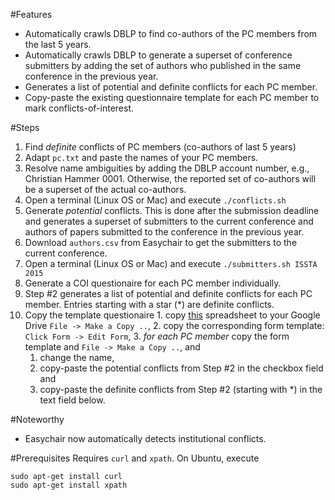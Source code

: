 #Features
* Automatically crawls DBLP to find co-authors of the PC members from the last 5 years. 
* Automatically crawls DBLP to generate a superset of conference submitters by adding the set of authors who published in the same conference in the previous year.
* Generates a list of potential and definite conflicts for each PC member.
* Copy-paste the existing questionnaire template for each PC member to mark conflicts-of-interest.

#Steps
1. Find *definite* conflicts of PC members (co-authors of last 5 years)
  1. Adapt `pc.txt` and paste the names of your PC members.
  2. Resolve name ambiguities by adding the DBLP account number, e.g., Christian Hammer 0001. Otherwise, the reported set of co-authors will be a superset of the actual co-authors.
  3. Open a terminal (Linux OS or Mac) and execute `./conflicts.sh`
2. Generate *potential* conflicts. This is done after the submission deadline and generates a superset of submitters to the current conference and authors of papers submitted to the conference in the previous year.
  1. Download `authors.csv` from Easychair to get the submitters to the current conference.
  2. Open a terminal (Linux OS or Mac) and execute `./submitters.sh ISSTA 2015`
3. Generate a COI questionaire for each PC member individually.
  1. Step #2 generates a list of potential and definite conflicts for each PC member. Entries starting with a star (*) are definite conflicts.
  2. Copy the template questionaire
    1. copy [this](https://docs.google.com/spreadsheets/d/1n_tYRtToanGH0DG_hN24I0MPgSX-rek2lfqhTqDZ99E/edit?usp=sharing) spreadsheet to your Google Drive `File -> Make a Copy ..`,
    2. copy the corresponding form template: `Click Form -> Edit Form`,
    3. *for each PC member* copy the form template and `File -> Make a Copy ..`, and
      1. change the name,
      2. copy-paste the potential conflicts from Step #2 in the checkbox field and 
      3. copy-paste the definite conflicts from Step #2 (starting with *) in the text field below.
  

#Noteworthy
* Easychair now automatically detects institutional conflicts.

#Prerequisites
Requires `curl` and `xpath`. On Ubuntu, execute
```
sudo apt-get install curl
sudo apt-get install xpath
```
